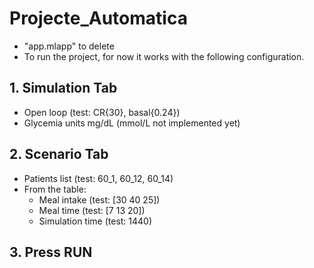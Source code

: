 # Projecte_Automatica
  - "app.mlapp" to delete
  - To run the project, for now it works with the following configuration.
  
## 1. Simulation Tab
  - Open loop (test: CR{30}, basal{0.24})
  - Glycemia units mg/dL (mmol/L not implemented yet)
  
## 2. Scenario Tab
  - Patients list (test: 60_1, 60_12, 60_14)
  - From the table:
    - Meal intake (test: [30 40 25])
    - Meal time (test: [7 13 20])
    - Simulation time (test: 1440)
    
## 3. Press RUN

    
